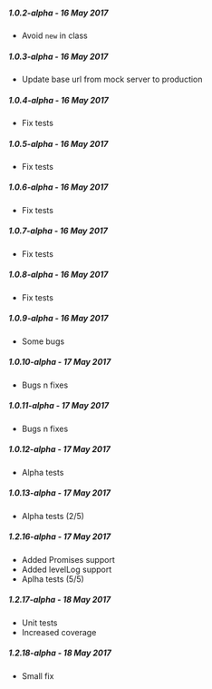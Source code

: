 ##### 1.0.2-alpha - 16 May 2017

- Avoid `new` in class

##### 1.0.3-alpha - 16 May 2017

- Update base url from mock server to production

##### 1.0.4-alpha - 16 May 2017

- Fix tests

##### 1.0.5-alpha - 16 May 2017

- Fix tests

##### 1.0.6-alpha - 16 May 2017

- Fix tests

##### 1.0.7-alpha - 16 May 2017

- Fix tests

##### 1.0.8-alpha - 16 May 2017

- Fix tests

##### 1.0.9-alpha - 16 May 2017

- Some bugs

##### 1.0.10-alpha - 17 May 2017

- Bugs n fixes

##### 1.0.11-alpha - 17 May 2017

- Bugs n fixes

##### 1.0.12-alpha - 17 May 2017

- Alpha tests

##### 1.0.13-alpha - 17 May 2017

- Alpha tests (2/5)

##### 1.2.16-alpha - 17 May 2017

- Added Promises support
- Added levelLog support
- Aplha tests (5/5)

##### 1.2.17-alpha - 18 May 2017

- Unit tests
- Increased coverage

##### 1.2.18-alpha - 18 May 2017

- Small fix


